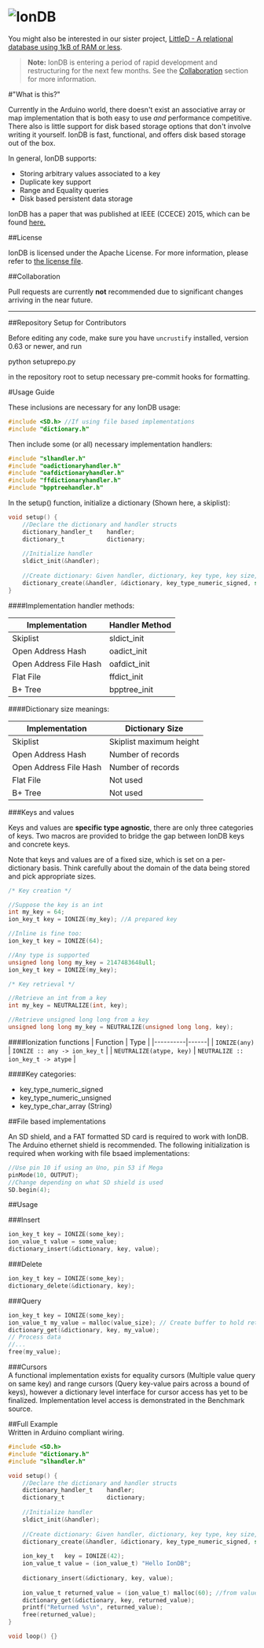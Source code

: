 ![IonDB](http://stickerpants.com/uploads/IonDB_logo_final.svg)
=========
You might also be interested in our sister project, [LittleD - A relational database using 1kB of RAM or less](https://github.com/graemedouglas/LittleD).

> **Note:** IonDB is entering a period of rapid development and restructuring for the next few months. See the [Collaboration](#collaboration) section for more information.

#"What is this?"

Currently in the Arduino world, there doesn't exist an associative array or map implementation that is both easy to use *and* performance competitive. There also is little support for disk based storage options that don't involve writing it yourself. IonDB is fast, functional, and offers disk based storage out of the box.

In general, IonDB supports:

* Storing arbitrary values associated to a key
* Duplicate key support
* Range and Equality queries
* Disk based persistent data storage

IonDB has a paper that was published at IEEE (CCECE) 2015, which can be found [here.](http://ieeexplore.ieee.org/xpl/articleDetails.jsp?reload=true&tp=&arnumber=7129178)

##License

IonDB is licensed under the Apache License. For more information, please refer to [the license file](LICENSE.md).

##Collaboration

Pull requests are currently **not** recommended due to significant changes arriving in the near future. 

***

##Repository Setup for Contributors

Before editing any code, make sure you have `uncrustify` installed, version
0.63 or newer, and run

   python setuprepo.py

in the repository root to setup necessary pre-commit hooks for formatting.

#Usage Guide

These inclusions are necessary for any IonDB usage:

```c
#include <SD.h> //If using file based implementations
#include "dictionary.h"
```

Then include some (or all) necessary implementation handlers:

```c
#include "slhandler.h"
#include "oadictionaryhandler.h"
#include "oafdictionaryhandler.h"
#include "ffdictionaryhandler.h"
#include "bpptreehandler.h"
```

In the setup() function, initialize a dictionary (Shown here, a skiplist):

```c
void setup() {
    //Declare the dictionary and handler structs
    dictionary_handler_t    handler;
    dictionary_t            dictionary;
    
    //Initialize handler
    sldict_init(&handler);
    
    //Create dictionary: Given handler, dictionary, key type, key size, value size, dict size
    dictionary_create(&handler, &dictionary, key_type_numeric_signed, sizeof(int), 60, 10);
}
```

####Implementation handler methods:

|Implementation         |Handler Method |
|--------------         |-------------- |
|Skiplist               | sldict_init   |
|Open Address Hash      | oadict_init   |
|Open Address File Hash | oafdict_init  |
|Flat File              | ffdict_init   |
|B+ Tree                | bpptree_init  |

####Dictionary size meanings:

|Implementation         |Dictionary Size            |
|--------------         |--------------             |
|Skiplist               | Skiplist maximum height   |
|Open Address Hash      | Number of records         |
|Open Address File Hash | Number of records         |
|Flat File              | Not used                  |
|B+ Tree                | Not used                  |

###Keys and values

Keys and values are **specific type agnostic**, there are only three categories of keys. Two macros are provided to bridge the gap between IonDB keys and concrete keys.

Note that keys and values are of a fixed size, which is set on a per-dictionary basis. Think carefully about the domain of the data being stored and pick appropriate sizes.

```c
/* Key creation */

//Suppose the key is an int
int my_key = 64;
ion_key_t key = IONIZE(my_key); //A prepared key

//Inline is fine too:
ion_key_t key = IONIZE(64);

//Any type is supported
unsigned long long my_key = 2147483648ull;
ion_key_t key = IONIZE(my_key);

/* Key retrieval */

//Retrieve an int from a key
int my_key = NEUTRALIZE(int, key);

//Retrieve unsigned long long from a key
unsigned long long my_key = NEUTRALIZE(unsigned long long, key);
```

####Ionization functions
| Function | Type |
|----------|------|
| `IONIZE(any)` | `IONIZE :: any -> ion_key_t` |
| `NEUTRALIZE(atype, key)` | `NEUTRALIZE :: ion_key_t -> atype` |

####Key categories:

* key_type_numeric_signed
* key_type_numeric_unsigned
* key_type_char_array (String)

##File based implementations

An SD shield, and a FAT formatted SD card is required to work with IonDB. The Arduino ethernet shield is recommended. The following initialization is required when working with file bsaed implementations:

```c
//Use pin 10 if using an Uno, pin 53 if Mega
pinMode(10, OUTPUT);
//Change depending on what SD shield is used
SD.begin(4);
```

##Usage

###Insert

```c
ion_key_t key = IONIZE(some_key);
ion_value_t value = some_value;
dictionary_insert(&dictionary, key, value);
```

###Delete

```c
ion_key_t key = IONIZE(some_key);
dictionary_delete(&dictionary, key);
```

###Query

```c
ion_key_t key = IONIZE(some_key);
ion_value_t my_value = malloc(value_size); // Create buffer to hold returned value
dictionary_get(&dictionary, key, my_value);
// Process data
//...
free(my_value);
```

###Cursors  
A functional implementation exists for equality cursors (Multiple value query on same key) and range cursors (Query key-value pairs across a bound of keys), however a dictionary level interface for cursor access has yet to be finalized. Implementation level access is demonstrated in the Benchmark source.

##Full Example  
Written in Arduino compliant wiring.

```c
#include <SD.h>
#include "dictionary.h"
#include "slhandler.h"

void setup() {
    //Declare the dictionary and handler structs
    dictionary_handler_t    handler;
    dictionary_t            dictionary;
    
    //Initialize handler
    sldict_init(&handler);
    
    //Create dictionary: Given handler, dictionary, key type, key size, value size, dict size
    dictionary_create(&handler, &dictionary, key_type_numeric_signed, sizeof(int), 60, 10);
    
    ion_key_t   key = IONIZE(42);
    ion_value_t value = (ion_value_t) "Hello IonDB";
    
    dictionary_insert(&dictionary, key, value);
    
    ion_value_t returned_value = (ion_value_t) malloc(60); //from value_size
    dictionary_get(&dictionary, key, returned_value);
    printf("Returned %s\n", returned_value);
    free(returned_value);
}

void loop() {}
```
